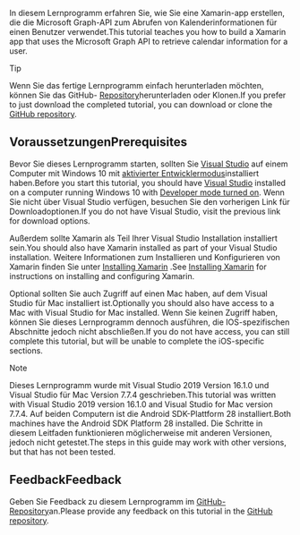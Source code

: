 <!-- markdownlint-disable MD002 MD041 -->

<span data-ttu-id="6bc51-101">In diesem Lernprogramm erfahren Sie, wie Sie eine Xamarin-app erstellen, die die Microsoft Graph-API zum Abrufen von Kalenderinformationen für einen Benutzer verwendet.</span><span class="sxs-lookup"><span data-stu-id="6bc51-101">This tutorial teaches you how to build a Xamarin app that uses the Microsoft Graph API to retrieve calendar information for a user.</span></span>

> [!TIP]
> <span data-ttu-id="6bc51-102">Wenn Sie das fertige Lernprogramm einfach herunterladen möchten, können Sie das GitHub- [Repository](https://github.com/microsoftgraph/msgraph-training-xamarin)herunterladen oder Klonen.</span><span class="sxs-lookup"><span data-stu-id="6bc51-102">If you prefer to just download the completed tutorial, you can download or clone the [GitHub repository](https://github.com/microsoftgraph/msgraph-training-xamarin).</span></span>

## <a name="prerequisites"></a><span data-ttu-id="6bc51-103">Voraussetzungen</span><span class="sxs-lookup"><span data-stu-id="6bc51-103">Prerequisites</span></span>

<span data-ttu-id="6bc51-104">Bevor Sie dieses Lernprogramm starten, sollten Sie [Visual Studio](https://visualstudio.microsoft.com/vs/) auf einem Computer mit Windows 10 mit [aktivierter Entwicklermodus](https://docs.microsoft.com/windows/uwp/get-started/enable-your-device-for-development)installiert haben.</span><span class="sxs-lookup"><span data-stu-id="6bc51-104">Before you start this tutorial, you should have [Visual Studio](https://visualstudio.microsoft.com/vs/) installed on a computer running Windows 10 with [Developer mode turned on](https://docs.microsoft.com/windows/uwp/get-started/enable-your-device-for-development).</span></span> <span data-ttu-id="6bc51-105">Wenn Sie nicht über Visual Studio verfügen, besuchen Sie den vorherigen Link für Downloadoptionen.</span><span class="sxs-lookup"><span data-stu-id="6bc51-105">If you do not have Visual Studio, visit the previous link for download options.</span></span>

<span data-ttu-id="6bc51-106">Außerdem sollte Xamarin als Teil Ihrer Visual Studio Installation installiert sein.</span><span class="sxs-lookup"><span data-stu-id="6bc51-106">You should also have Xamarin installed as part of your Visual Studio installation.</span></span> <span data-ttu-id="6bc51-107">Weitere Informationen zum Installieren und Konfigurieren von Xamarin finden Sie unter [Installing Xamarin](/xamarin/cross-platform/get-started/installation) .</span><span class="sxs-lookup"><span data-stu-id="6bc51-107">See [Installing Xamarin](/xamarin/cross-platform/get-started/installation) for instructions on installing and configuring Xamarin.</span></span>

<span data-ttu-id="6bc51-108">Optional sollten Sie auch Zugriff auf einen Mac haben, auf dem Visual Studio für Mac installiert ist.</span><span class="sxs-lookup"><span data-stu-id="6bc51-108">Optionally you should also have access to a Mac with Visual Studio for Mac installed.</span></span> <span data-ttu-id="6bc51-109">Wenn Sie keinen Zugriff haben, können Sie dieses Lernprogramm dennoch ausführen, die IOS-spezifischen Abschnitte jedoch nicht abschließen.</span><span class="sxs-lookup"><span data-stu-id="6bc51-109">If you do not have access, you can still complete this tutorial, but will be unable to complete the iOS-specific sections.</span></span>

> [!NOTE]
> <span data-ttu-id="6bc51-110">Dieses Lernprogramm wurde mit Visual Studio 2019 Version 16.1.0 und Visual Studio für Mac Version 7.7.4 geschrieben.</span><span class="sxs-lookup"><span data-stu-id="6bc51-110">This tutorial was written with Visual Studio 2019 version 16.1.0 and Visual Studio for Mac version 7.7.4.</span></span> <span data-ttu-id="6bc51-111">Auf beiden Computern ist die Android SDK-Plattform 28 installiert.</span><span class="sxs-lookup"><span data-stu-id="6bc51-111">Both machines have the Android SDK Platform 28 installed.</span></span> <span data-ttu-id="6bc51-112">Die Schritte in diesem Leitfaden funktionieren möglicherweise mit anderen Versionen, jedoch nicht getestet.</span><span class="sxs-lookup"><span data-stu-id="6bc51-112">The steps in this guide may work with other versions, but that has not been tested.</span></span>

## <a name="feedback"></a><span data-ttu-id="6bc51-113">Feedback</span><span class="sxs-lookup"><span data-stu-id="6bc51-113">Feedback</span></span>

<span data-ttu-id="6bc51-114">Geben Sie Feedback zu diesem Lernprogramm im [GitHub-Repository](https://github.com/microsoftgraph/msgraph-training-xamarin)an.</span><span class="sxs-lookup"><span data-stu-id="6bc51-114">Please provide any feedback on this tutorial in the [GitHub repository](https://github.com/microsoftgraph/msgraph-training-xamarin).</span></span>